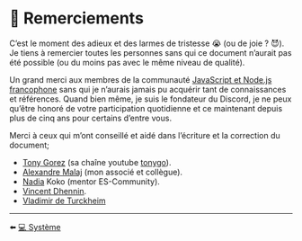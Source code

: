 # 💖 Remerciements

C’est le moment des adieux et des larmes de tristesse 😭 (ou de joie ? 😈). Je tiens à remercier toutes les personnes sans qui ce document n’aurait pas été possible (ou du moins pas avec le même niveau de qualité).

Un grand merci aux membres de la communauté [JavaScript et Node.js francophone](https://github.com/ES-Community/Code-of-conduct) sans qui je n’aurais jamais pu acquérir tant de connaissances et références. Quand bien même, je suis le fondateur du Discord, je ne peux qu’être honoré de votre participation quotidienne et ce maintenant depuis plus de cinq ans pour certains d’entre vous.

Merci à ceux qui m’ont conseillé et aidé dans l’écriture et la correction du document;

- [Tony Gorez](https://www.linkedin.com/in/tonygorez/) (sa chaîne youtube [tonygo](https://www.youtube.com/channel/UC0yiy-XPDRVAgLaAiA8kvrQ)).
- [Alexandre Malaj](https://www.linkedin.com/in/alexandre-malaj-6062b0a6/) (mon associé et collègue).
- [Nadia](https://www.linkedin.com/in/nadiamedkouri/)
Koko (mentor ES-Community).
- [Vincent Dhennin](https://www.linkedin.com/in/vincentdhennin/).
- [Vladimir de Turckheim](https://twitter.com/poledesfetes)

---

⬅️ [💻 Système](../system/system.md)
